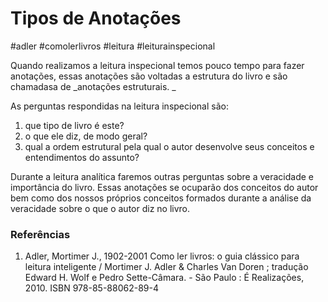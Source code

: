# Tipos de Anotações
#adler #comolerlivros #leitura #leiturainspecional

Quando realizamos a leitura inspecional temos pouco tempo para fazer anotações, essas anotações são voltadas a estrutura do livro e são chamadasa de _anotações estruturais. _

As perguntas respondidas na leitura inspecional são:
1. que tipo de livro é este?
2. o que ele diz, de modo geral?
3. qual a ordem estrutural pela qual o autor desenvolve seus conceitos e entendimentos do assunto?

Durante a leitura analítica faremos outras perguntas sobre a veracidade e importância do livro. Essas anotações se ocuparão dos conceitos do autor bem como dos nossos próprios conceitos formados durante a análise da veracidade sobre o que o autor diz no livro.

### Referências
1. Adler, Mortimer J., 1902-2001 Como ler livros: o guia clássico para leitura inteligente / Mortimer J. Adler & Charles Van Doren ; tradução Edward H. Wolf e Pedro Sette-Câmara. - São Paulo : É Realizações, 2010. ISBN 978-85-88062-89-4
